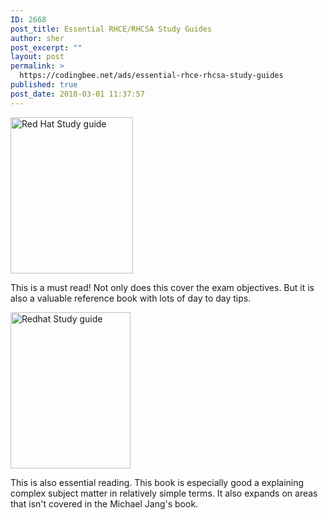 ```yaml
---
ID: 2668
post_title: Essential RHCE/RHCSA Study Guides
author: sher
post_excerpt: ""
layout: post
permalink: >
  https://codingbee.net/ads/essential-rhce-rhcsa-study-guides
published: true
post_date: 2018-03-01 11:37:57
---
```

<a href="https://www.amazon.co.uk/RHCSA-Linux-Certification-Study-Seventh/dp/0071841962/ref=as_li_ss_tl?ie=UTF8&amp;qid=1519895525&amp;sr=8-1&amp;keywords=rhcsa&amp;dpID=51mcwzi2i-L&amp;preST=_SX218_BO1,204,203,200_QL40_&amp;dpSrc=srch&amp;linkCode=ll1&amp;tag=codi0f-21&amp;linkId=6db63a6b0a2c43097dc697444d11c4c6"><img src="https://codingbee.net/wp-content/uploads/2018/03/RHCSA-RHCE-Red-Hat-Linux-Certification-Study-Guide-Seventh-Edition.jpg" alt="Red Hat Study guide" width="196" height="250" class="alignnone size-full wp-image-2662" /></a>

This is a must read! Not only does this cover the exam objectives. But it is also a valuable reference book with lots of day to day tips.



<a href="https://www.amazon.co.uk/RHCSA-RHCE-Red-Enterprise-Linux/dp/1495148203/ref=as_li_ss_tl?ie=UTF8&amp;qid=1519895525&amp;sr=8-2&amp;keywords=rhcsa&amp;dpID=51JusfF9AAL&amp;preST=_SX218_BO1,204,203,200_QL40_&amp;dpSrc=srch&amp;linkCode=ll1&amp;tag=codi0f-21&amp;linkId=40836a018a2ac98dccff661e687668ac"><img src="https://codingbee.net/wp-content/uploads/2018/03/RHCSA-RHCE-Red-Hat-Enterprise-Linux-7-Training-and-Exam-Preparation-Guide-Third-Edition.jpg" alt="Redhat Study guide" width="192" height="250" class="alignnone size-full wp-image-2661" /></a>

This is also essential reading. This book is especially good a explaining complex subject matter in relatively simple terms. It also expands on areas that isn't covered in the Michael Jang's book.